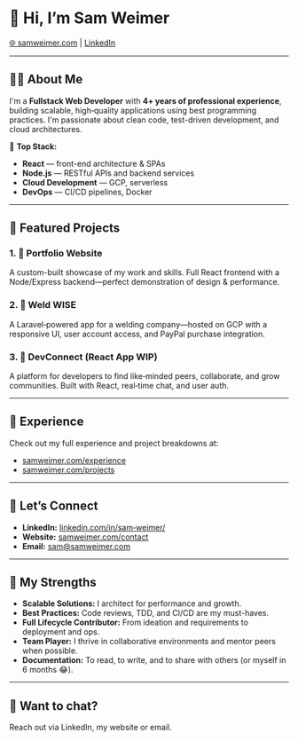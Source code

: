 # 👋 Hi, I’m Sam Weimer

[🌐 samweimer.com](https://samweimer.com) | [LinkedIn](https://linkedin.com/in/sam-weimer/)  

---

## 🧑‍💻 About Me

I'm a **Fullstack Web Developer** with **4+ years of professional experience**, building scalable, high‑quality applications using best programming practices. I'm passionate about clean code, test-driven development, and cloud architectures.

🔭 **Top Stack:**  
- **React** — front-end architecture & SPAs  
- **Node.js** — RESTful APIs and backend services  
- **Cloud Development** — GCP, serverless  
- **DevOps** — CI/CD pipelines, Docker  

---

## 🌟 Featured Projects

### 1. 🧩 Portfolio Website  
A custom-built showcase of my work and skills. Full React frontend with a Node/Express backend—perfect demonstration of design & performance.

### 2. 🔧 Weld WISE  
A Laravel‑powered app for a welding company—hosted on GCP with a responsive UI, user account access, and PayPal purchase integration.

### 3. 🤝 DevConnect (React App WIP)  
A platform for developers to find like‑minded peers, collaborate, and grow communities. Built with React, real‑time chat, and user auth.

---

## 💼 Experience

Check out my full experience and project breakdowns at:  
- [samweimer.com/experience](https://samweimer.com/experience)  
- [samweimer.com/projects](https://samweimer.com/projects)

---

## 📩 Let’s Connect

- **LinkedIn:** [linkedin.com/in/sam‑weimer/](https://linkedin.com/in/sam-weimer/)  
- **Website:** [samweimer.com/contact](https://samweimer.com/contact)  
- **Email:** [sam@samweimer.com](mailto:sam@samweimer.com)  

---

## 💪 My Strengths

- **Scalable Solutions:** I architect for performance and growth.  
- **Best Practices:** Code reviews, TDD, and CI/CD are my must-haves.  
- **Full Lifecycle Contributor:** From ideation and requirements to deployment and ops.  
- **Team Player:** I thrive in collaborative environments and mentor peers when possible.
- **Documentation:** To read, to write, and to share with others (or myself in 6 months 😂).

---

## 📣 Want to chat?

Reach out via LinkedIn, my website or email.
